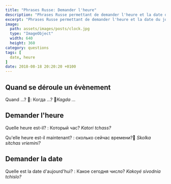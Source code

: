 ```yaml
---
title: "Phrases Russe: Demander l'heure"
description: "Phrases Russe permettant de demander l'heure et la date du jour."
excerpt: "Phrases Russe permettant de demander l'heure et la date du jour."
image:
  path: assets/images/posts/clock.jpg
  type: "ImageObject"
  width: 640
  height: 360
category: questions
tags: [
  date, heure
]
date: 2018-08-18 20:20:20 +0100
---
```


## Quand se déroule un évènement

Quand …?
: Когда …?
*Kagda …*


## Demander l'heure

Quelle heure est-il?
: Который час?
*Katori tchass?*

Qu'elle heure est-il maintenant?
: сколько сейчас времени?
*Skolka sitchas vriemini?*


## Demander la date

Quelle est la date d'aujourd'hui?
: Какое сегодня число?
*Kakoyé sivodnia tchislo?*
